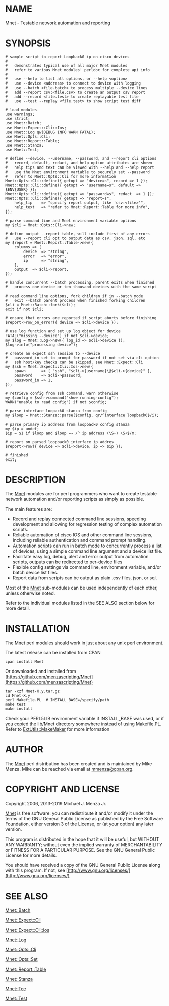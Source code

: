 # NAME

Mnet - Testable network automation and reporting

# SYNOPSIS

    # sample script to report Loopback0 ip on cisco devices
    #
    #   demonstrates typical use of all major Mnet modules
    #   refer to various Mnet modules' perldoc for complete api info
    #
    #   use --help to list all options, or --help <option>
    #   use --device <address> to connect to device with logging
    #   use --batch <file.batch> to process multiple --device lines
    #   add --report csv:<file.csv> to create an output csv report
    #   add --record <file.test> to create replayable test file
    #   use --test --replay <file.test> to show script test diff

    # load modules
    use warnings;
    use strict;
    use Mnet::Batch;
    use Mnet::Expect::Cli::Ios;
    use Mnet::Log qw(DEBUG INFO WARN FATAL);
    use Mnet::Opts::Cli;
    use Mnet::Report::Table;
    use Mnet::Stanza;
    use Mnet::Test;

    # define --device, --username, --password, and --report cli options
    #   record, default, redact, and help option attributes are shown
    #   help tips and text can be viewed with --help and --help report
    #   use the Mnet environment variable to securely set --password
    #   refer to Mnet::Opts::Cli for more information
    Mnet::Opts::Cli::define({ getopt => "device=s", record => 1 });
    Mnet::Opts::Cli::define({ getopt => "username=s", default => $ENV{USER} });
    Mnet::Opts::Cli::define({ getopt => "password=s", redact  => 1 });
    Mnet::Opts::Cli::define({ getopt => "report=s",
        help_tip    => "specify report output, like 'csv:<file>'",
        help_text   => "refer to Mnet::Report::Table for more info",
    });

    # parse command line and Mnet environment variable options
    my $cli = Mnet::Opts::Cli->new;

    # define output --report table, will include first of any errors
    #   use --report cli opt to output data as csv, json, sql, etc
    my $report = Mnet::Report::Table->new({
        columns => [
            device  => "string",
            error   => "error",
            ip      => "string",
        ],
        output  => $cli->report,
    });

    # handle concurrent --batch processing, parent exits when finished
    #   process one device or ten thousand devices with the same script

    # read command line options, fork children if in --batch mode
    #   exit --batch parent process when finished forking children
    $cli = Mnet::Batch::fork($cli);
    exit if not $cli;

    # ensure that errors are reported if script aborts before finishing
    $report->row_on_error({ device => $cli->device });

    # use log function and set up log object for device
    FATAL("missing --device") if not $cli->device;
    my $log = Mnet::Log->new({ log_id => $cli->device });
    $log->info("processing device");

    # create an expect ssh session to --device
    #   password_in set to prompt for password if not set via cli option
    #   ssh host/key checks can be skipped, see Mnet::Expect::Cli
    my $ssh = Mnet::Expect::Cli::Ios->new({
        spawn       => [ "ssh", "$cli->{username}\@$cli->{device}" ],
        password    => $cli->password,
        password_in => 1,
    });

    # retrieve config from ssh command, warn otherwise
    my $config = $ssh->command("show running-config");
    WARN("unable to read config") if not $config;

    # parse interface loopack0 stanza from config
    my $loop = Mnet::Stanza::parse($config, qr/^interface loopback0$/i);

    # parse primary ip address from loopback0 config stanza
    my $ip = undef;
    $ip = $1 if $loop and $loop =~ /^ ip address (\S+) \S+$/m;

    # report on parsed loopback0 interface ip addres
    $report->row({ device => $cli->device, ip => $ip });

    # finished
    exit;

# DESCRIPTION

The [Mnet](https://metacpan.org/pod/Mnet) modules are for perl programmers who want to create testable
network automation and/or reporting scripts as simply as possible.

The main features are:

- Record and replay connected command line sessions, speeding development
and allowing for regression testing of complex automation scripts.
- Reliable automation of cisco IOS and other command line sessions, including
reliable authentication and command prompt handling.
- Automation scripts can run in batch mode to concurrently process a list of
devices, using a simple command line argument and a device list file.
- Facilitate easy log, debug, alert and error output from automation scripts,
outputs can be redirected to per-device files
- Flexible config settings via command line, environment variable, and/or batch
device list files.
- Report data from scripts can be output as plain .csv files, json, or sql.

Most of the [Mnet](https://metacpan.org/pod/Mnet) sub-modules can be used independently of each other,
unless otherwise noted.

Refer to the individual modules listed in the SEE ALSO section below
for more detail.

# INSTALLATION

The [Mnet](https://metacpan.org/pod/Mnet) perl modules should work in just about any unix perl environment.

The latest release can be installed from CPAN

    cpan install Mnet

Or downloaded and installed from [https://github.com/menzascripting/Mnet](https://github.com/menzascripting/Mnet)

    tar -xzf Mnet-X.y.tar.gz
    cd Mnet-X.y
    perl Makefile.PL  # INSTALL_BASE=/specify/path
    make test
    make install

Check your PERL5LIB environment variable if INSTALL\_BASE was used, or if you
copied the lib/Mnet directory somewhere instead of using Makefile.PL. Refer
to [ExtUtils::MakeMaker](https://metacpan.org/pod/ExtUtils::MakeMaker) for more information

# AUTHOR

The [Mnet](https://metacpan.org/pod/Mnet) perl distribution has been created and is maintained by Mike Menza.
Mike can be reached via email at <mmenza@cpan.org>.

# COPYRIGHT AND LICENSE

Copyright 2006, 2013-2019 Michael J. Menza Jr.

[Mnet](https://metacpan.org/pod/Mnet) is free software: you can redistribute it and/or modify it under
the terms of the GNU General Public License as published by the Free Software
Foundation, either version 3 of the License, or (at your option) any later
version.

This program is distributed in the hope that it will be useful, but WITHOUT ANY
WARRANTY; without even the implied warranty of MERCHANTABILITY or FITNESS FOR A
PARTICULAR PURPOSE.  See the GNU General Public License for more details.

You should have received a copy of the GNU General Public License along with
this program. If not, see [http://www.gnu.org/licenses/](http://www.gnu.org/licenses/)

# SEE ALSO

[Mnet::Batch](https://metacpan.org/pod/Mnet::Batch)

[Mnet::Expect::Cli](https://metacpan.org/pod/Mnet::Expect::Cli)

[Mnet::Expect::Cli::Ios](https://metacpan.org/pod/Mnet::Expect::Cli::Ios)

[Mnet::Log](https://metacpan.org/pod/Mnet::Log)

[Mnet::Opts::Cli](https://metacpan.org/pod/Mnet::Opts::Cli)

[Mnet::Opts::Set](https://metacpan.org/pod/Mnet::Opts::Set)

[Mnet::Report::Table](https://metacpan.org/pod/Mnet::Report::Table)

[Mnet::Stanza](https://metacpan.org/pod/Mnet::Stanza)

[Mnet::Tee](https://metacpan.org/pod/Mnet::Tee)

[Mnet::Test](https://metacpan.org/pod/Mnet::Test)
